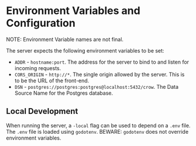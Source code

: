 # Environment Variables and Configuration

NOTE: Environment Variable names are not final.

The server expects the following environment variables to be set:

* `ADDR` - `hostname:port`. The address for the server to bind to and listen for incoming requests.
* `CORS_ORIGIN` - `http://*`. The single origin allowed by the server. This is to be the URL of the front-end.
* `DSN` - `postgres://postgres:postgres@localhost:5432/crow`. The Data Source Name for the Postgres database. 

## Local Development

When running the server, a `-local` flag can be used to depend on a `.env` file.
The `.env` file is loaded using `godotenv`. BEWARE: `godotenv` does not override environment variables.
